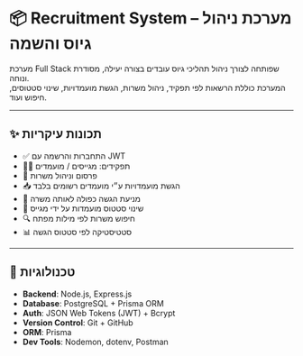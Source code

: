 # 📦 Recruitment System – מערכת ניהול גיוס והשמה

מערכת Full Stack שפותחה לצורך ניהול תהליכי גיוס עובדים בצורה יעילה, מסודרת ונוחה.  
המערכת כוללת הרשאות לפי תפקיד, ניהול משרות, הגשת מועמדויות, שינוי סטטוסים, חיפוש ועוד.

---

## ✨ תכונות עיקריות

- ✅ התחברות והרשמה עם JWT
- 🧑‍💼 תפקידים: מגייסים / מועמדים
- 📄 פרסום וניהול משרות
- 📥 הגשת מועמדויות ע״י מועמדים רשומים בלבד
- 🚫 מניעת הגשה כפולה לאותה משרה
- 🔄 שינוי סטטוס מועמדות על ידי מגייס
- 🔍 חיפוש משרות לפי מילות מפתח
- 📊 סטטיסטיקה לפי סטטוס הגשה

---

## 🧰 טכנולוגיות

- **Backend**: Node.js, Express.js  
- **Database**: PostgreSQL + Prisma ORM  
- **Auth**: JSON Web Tokens (JWT) + Bcrypt  
- **Version Control**: Git + GitHub  
- **ORM**: Prisma  
- **Dev Tools**: Nodemon, dotenv, Postman
